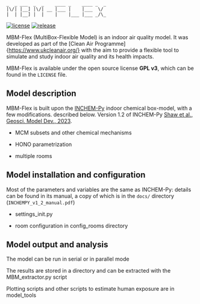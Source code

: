 ```
_  _ ___  _  _    ____ _    ____ _  _
|\/| |__] |\/| __ |___ |    |___  \/
|  | |__] |  |    |    |___ |___ _/\_
```

[![license](https://img.shields.io/github/license/IndoorAir/MBM-Flex?color=green)](https://github.com/IndoorAir/MBM-Flex/blob/master/LICENSE) [![release](https://img.shields.io/github/v/release/IndoorAir/MBM-Flex?color=orange)](https://github.com/IndoorAir/MBM-Flex/releases)

MBM-Flex (MultiBox-Flexible Model) is an indoor air quality model. It was developed as part of the [Clean Air Programme]{https://www.ukcleanair.org/} with the aim to provide a flexible tool to simulate and study indoor air quality and its health impacts.

MBM-Flex is available under the open source license **GPL v3**, which can be found in the `LICENSE` file.

## Model description

MBM-Flex is built upon the [INCHEM-Py](https://github.com/DrDaveShaw/INCHEM-Py) indoor chemical box-model, with a few modifications. described below. Version 1.2 of INCHEM-Py [Shaw et al., Geosci. Model Dev., 2023](https://doi.org/10.5194/gmd-16-7411-2023).

- MCM subsets and other chemical mechanisms

- HONO parametrization

- multiple rooms

## Model installation and configuration

Most of the parameters and variables are the same as INCHEM-Py: details can be found in its manual, a copy of which is in the `docs/` directory (`INCHEMPY_v1_2_manual.pdf`)

- settings_init.py

- room configuration in config_rooms directory

## Model output and analysis

The model can be run in serial or in parallel mode

The results are stored in a directory and can be extracted with the MBM_extractor.py script

Plotting scripts and other scripts to estimate human exposure are in model_tools
